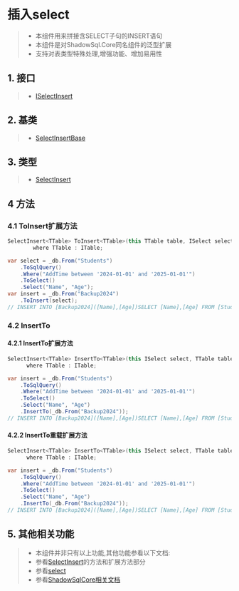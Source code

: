 # 插入select
>* 本组件用来拼接含SELECT子句的INSERT语句
>* 本组件是对ShadowSql.Core同名组件的泛型扩展
>* 支持对表类型特殊处理,增强功能、增加易用性

## 1. 接口
>* [ISelectInsert](xref:ShadowSql.Insert.ISelectInsert)

## 2. 基类
>* [SelectInsertBase](xref:ShadowSql.Insert.SelectInsertBase)

## 3. 类型
>* [SelectInsert<TTable>](xref:ShadowSql.Insert.SelectInsert%601)

## 4 方法
### 4.1 ToInsert扩展方法
```csharp
SelectInsert<TTable> ToInsert<TTable>(this TTable table, ISelect select)
        where TTable : ITable;
```
```csharp
var select = _db.From("Students")
    .ToSqlQuery()
    .Where("AddTime between '2024-01-01' and '2025-01-01'")
    .ToSelect()
    .Select("Name", "Age");
var insert = _db.From("Backup2024")
    .ToInsert(select);
// INSERT INTO [Backup2024]([Name],[Age])SELECT [Name],[Age] FROM [Students] WHERE AddTime between '2024-01-01' and '2025-01-01'
```

### 4.2 InsertTo
#### 4.2.1 InsertTo扩展方法
```csharp
SelectInsert<TTable> InsertTo<TTable>(this ISelect select, TTable table)
      where TTable : ITable;
```
```csharp
var insert = _db.From("Students")
    .ToSqlQuery()
    .Where("AddTime between '2024-01-01' and '2025-01-01'")
    .ToSelect()
    .Select("Name", "Age")
    .InsertTo(_db.From("Backup2024"));
// INSERT INTO [Backup2024]([Name],[Age])SELECT [Name],[Age] FROM [Students] WHERE AddTime between '2024-01-01' and '2025-01-01'
```

#### 4.2.2 InsertTo重载扩展方法
```csharp
SelectInsert<TTable> InsertTo<TTable>(this ISelect select, TTable table)
      where TTable : ITable;
```
```csharp
var insert = _db.From("Students")
    .ToSqlQuery()
    .Where("AddTime between '2024-01-01' and '2025-01-01'")
    .ToSelect()
    .Select("Name", "Age")
    .InsertTo(_db.From("Backup2024"));
// INSERT INTO [Backup2024]([Name],[Age])SELECT [Name],[Age] FROM [Students] WHERE AddTime between '2024-01-01' and '2025-01-01'
```

## 5. 其他相关功能
>* 本组件并非只有以上功能,其他功能参看以下文档:
>* 参看[SelectInsert<TTable>](xref:ShadowSql.Insert.SelectInsert%601)的方法和扩展方法部分
>* 参看[select](../select/index.md)
>* 参看[ShadowSqlCore相关文档](../../shadowcore/insert/select.md)
